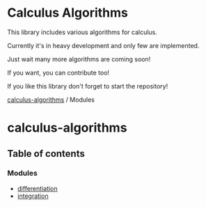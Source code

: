 # Calculus Algorithms

This library includes various algorithms for calculus.

Currently it's in heavy development and only few are implemented.

Just wait many more algorithms are coming soon!

If you want, you can contribute too!

If you like this library don't forget to start the repository!

[calculus-algorithms](README.md) / Modules

# calculus-algorithms

## Table of contents

### Modules

- [differentiation](modules/differentiation.md)
- [integration](modules/integration.md)
